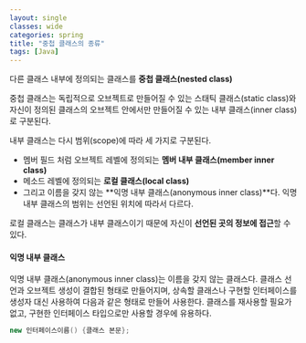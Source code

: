 ```yaml
---
layout: single
classes: wide
categories: spring
title: "중첩 클래스의 종류"
tags: [Java]
---
```


다른 클래스 내부에 정의되는 클래스를 **중첩 클래스(nested class)**

중첩 클래스는 독립적으로 오브젝트로 만들어질 수 있는 스태틱 클래스(static class)와 자신이 정의된 클래스의 오브젝트 안에서만 만들어질 수 있는 내부 클래스(inner class)로 구분된다.

내부 클래스는 다시 범위(scope)에 따라 세 가지로 구분된다.

- 멤버 필드 처럼 오브젝트 레벨에 정의되는 **멤버 내부 클래스(member inner class)**
- 메소드 레벨에 정의되는 **로컬 클래스(local class)**
- 그리고 이름을 갖지 않는 **익명 내부 클래스(anonymous inner class)**다. 익명 내부 클래스의 범위는 선언된 위치에 따라서 다르다.

로컬 클래스는 클래스가 내부 클래스이기 때문에 자신이 **선언된 곳의 정보에 접근**할 수 있다.

#### 익명 내부 클래스

익명 내부 클래스(anonymous inner class)는 이름을 갖지 않는 클래스다. 클래스 선언과 오브젝트 생성이 결합된 형태로 만들어지며, 상속할 클래스나 구현할 인터페이스를 생성자 대신 사용하여 다음과 같은 형태로 만들어 사용한다. 클래스를 재사용할 필요가 없고, 구현한 인터페이스 타입으로만 사용할 경우에 유용하다.

```java
new 인터페이스이름() {클래스 본문};
```
